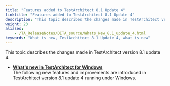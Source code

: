 ```yaml
--- 
title: "Features added to TestArchitect 8.1 Update 4"
linktitle: "Features added to TestArchitect 8.1 Update 4"
description: "This topic describes the changes made in TestArchitect version 8.1 update 4."
weight: 23
aliases: 
    - /TA_ReleaseNotes/DITA_source/Whats_New_8.1_update_4.html
keywords: "What is new, TestArchitect 8.1 Update 4, what is new"
---
```


This topic describes the changes made in TestArchitect version 8.1 update 4.

-   **[What's new in TestArchitect for Windows](/user-guide/version-history/features-added-to-testarchitect-8-1-update-4/windows)**  
The following new features and improvements are introduced in TestArchitect version 8.1 update 4 running under Windows.




